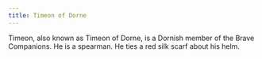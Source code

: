 ```yaml
---
title: Timeon of Dorne
---
```


Timeon, also known as Timeon of Dorne, is a Dornish member of the Brave Companions. He is a spearman. He ties a red silk scarf about his helm. 


